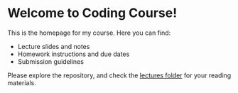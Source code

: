 # Welcome to Coding Course!

This is the homepage for my course. Here you can find:
- Lecture slides and notes
- Homework instructions and due dates
- Submission guidelines

Please explore the repository, and check the [lectures folder](lectures/) for your reading materials.

